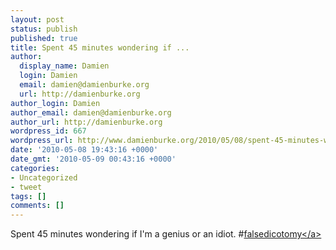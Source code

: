 ```yaml
---
layout: post
status: publish
published: true
title: Spent 45 minutes wondering if ...
author:
  display_name: Damien
  login: Damien
  email: damien@damienburke.org
  url: http://damienburke.org
author_login: Damien
author_email: damien@damienburke.org
author_url: http://damienburke.org
wordpress_id: 667
wordpress_url: http://www.damienburke.org/2010/05/08/spent-45-minutes-wondering-if/
date: '2010-05-08 19:43:16 +0000'
date_gmt: '2010-05-09 00:43:16 +0000'
categories:
- Uncategorized
- tweet
tags: []
comments: []
---
```

<p>Spent 45 minutes wondering if I'm a genius or an idiot. #<a href="http:&#47;&#47;search.twitter.com&#47;search?q=%23falsedicotomy" class="aktt_hashtag">falsedicotomy<&#47;a></p>
